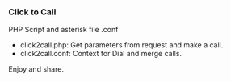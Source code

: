 ### Click to Call

PHP Script and asterisk file .conf

- click2call.php: Get parameters from request and make a call.
- click2call.conf: Context for Dial and merge calls.

Enjoy and share.